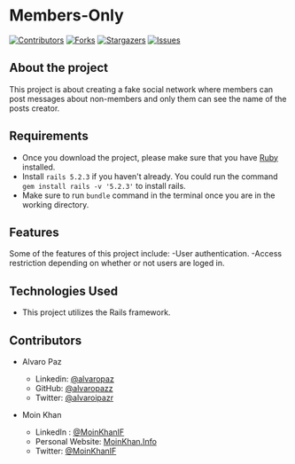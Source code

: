 # Members-Only

[![Contributors][contributors-shield]][contributors-url]
[![Forks][forks-shield]][forks-url]
[![Stargazers][stars-shield]][stars-url]
[![Issues][issues-shield]][issues-url]

## About the project

This project is about creating a fake social network where members can post messages about non-members and only them can see the name of the posts creator.

## Requirements

- Once you download the project, please make sure that you have [Ruby](https://www.ruby-lang.org/en/) installed.
- Install `rails 5.2.3` if you haven't already. You could run the command `gem install rails -v '5.2.3'` to install rails.
- Make sure to run `bundle` command in the terminal once you are in the working directory.

## Features

Some of the features of this project include:
  -User authentication.
  -Access restriction depending on whether or not users are loged in.

## Technologies Used

- This project utilizes the Rails framework.

<!-- 

## Testing

## Test Output

-->

## Contributors

- Alvaro Paz
  - Linkedin: [@alvaropaz](https://linkedin.com/in/alvaropaz/)
  - GitHub: [@alvaropazz](https://github.com/alvaropazz)
  - Twitter: [@alvaroipazr](https://twitter.com/alvaroipazr)

- Moin Khan
  - LinkedIn : [@MoinKhanIF](https://www.linkedin.com/in/moinkhanif/)
  - Personal Website: [MoinKhan.Info](https://moinkhan.info)
  - Twitter: [@MoinKhanIF](https://twitter.com/MoinKhanIF)
  
<!-- MARKDOWN LINKS & IMAGES -->

[contributors-shield]: https://img.shields.io/github/contributors/alvaropazz/members-only.svg?style=flat-square
[contributors-url]: https://github.com/alvaropazz/members-only/graphs/contributors
[forks-shield]: https://img.shields.io/github/forks/alvaropazz/members-only.svg?style=flat-square
[forks-url]: https://github.com/alvaropazz/members-only/network/members
[stars-shield]: https://img.shields.io/github/stars/alvaropazz/members-only.svg?style=flat-square
[stars-url]: https://github.com/alvaropazz/members-only/stargazers
[issues-shield]: https://img.shields.io/github/issues/alvaropazz/members-only.svg?style=flat-square
[issues-url]: https://github.com/alvaropazz/members-only/issues
